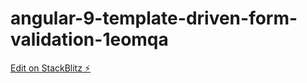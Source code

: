 # angular-9-template-driven-form-validation-1eomqa

[Edit on StackBlitz ⚡️](https://stackblitz.com/edit/angular-9-template-driven-form-validation-1eomqa)